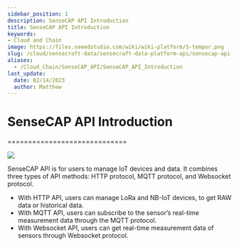```yaml
---
sidebar_position: 1
description: SenseCAP API Introduction
title: SenseCAP API Introduction
keywords:
- Cloud and Chain
image: https://files.seeedstudio.com/wiki/wiki-platform/S-tempor.png
slug: /cloud/sensecraft-data/sensecraft-data-platform-api/sensecap-api-introduction
aliases:
  - /Cloud_Chain/SenseCAP_API/SenseCAP_API_Introduction
last_update:
  date: 02/14/2023
  author: Matthew
---
```


# SenseCAP API Introduction


=============================

![](https://sensecap-docs.seeed.cc/images/open_api/introduction.png)

SenseCAP API is for users to manage IoT devices and data. It combines three types of API methods: HTTP protocol, MQTT protocol, and Websocket protocol.

*   With HTTP API, users can manage LoRa and NB-IoT devices, to get RAW data or historical data.
*   With MQTT API, users can subscribe to the sensor’s real-time measurement data through the MQTT protocol.
*   With Websocket API, users can get real-time measurement data of sensors through Websocket protocol.
